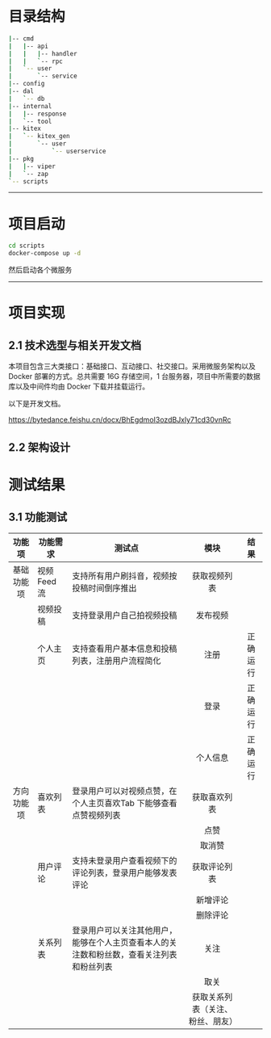 # 目录结构
```bash
|-- cmd
|   |-- api
|   |   |-- handler
|   |   `-- rpc
|   `-- user
|       `-- service
|-- config
|-- dal
|   `-- db
|-- internal
|   |-- response
|   `-- tool
|-- kitex
|   `-- kitex_gen
|       `-- user
|           `-- userservice
|-- pkg
|   |-- viper
|   `-- zap
`-- scripts
```

---

# 项目启动
```bash
cd scripts
docker-compose up -d
```
然后启动各个微服务

---

# 项目实现
## 2.1 技术选型与相关开发文档
本项目包含三大类接口：基础接口、互动接口、社交接口。采用微服务架构以及 Docker 部署的方式。总共需要 16G 存储空间，1 台服务器，项目中所需要的数据库以及中间件均由 Docker 下载并挂载运行。

以下是开发文档。

https://bytedance.feishu.cn/docx/BhEgdmoI3ozdBJxly71cd30vnRc

## 2.2 架构设计


# 测试结果

## 3.1 功能测试

|  功能项  | 功能需求      | 测试点                                          |        模块        |  结果  |
|:-----:|-----------|----------------------------------------------|:----------------:|:----:|
| 基础功能项 | 视频 Feed 流 | 支持所有用户刷抖音，视频按投稿时间倒序推出                        |      获取视频列表      |  |
|       | 视频投稿      | 支持登录用户自己拍视频投稿                                |       发布视频       |  |
|       | 个人主页      | 支持查看用户基本信息和投稿列表，注册用户流程简化                     |        注册        | 正确运行 |
|       |           |                                              |        登录        | 正确运行 |
|       |           |                                              |       个人信息       | 正确运行 |
| 方向功能项 | 喜欢列表      | 登录用户可以对视频点赞，在个人主页喜欢Tab 下能够查看点赞视频列表           |      获取喜欢列表      |  |
|       |           |                                              |        点赞        |  |
|       |           |                                              |       取消赞        |  |
|       | 用户评论      | 支持未登录用户查看视频下的评论列表，登录用户能够发表评论                 |      获取评论列表      |  |
|       |           |                                              |       新增评论       |  |
|       |           |                                              |       删除评论       |  |
|       | 关系列表      | 登录用户可以关注其他用户，能够在个人主页查看本人的关注数和粉丝数，查看关注列表和粉丝列表 |        关注        |  |
|       |           |                                              |        取关        |  |
|       |           |                                              | 获取关系列表（关注、粉丝、朋友） |  |
